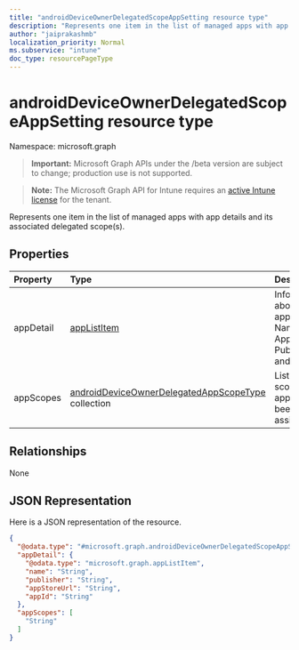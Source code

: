 ```yaml
---
title: "androidDeviceOwnerDelegatedScopeAppSetting resource type"
description: "Represents one item in the list of managed apps with app details and its associated delegated scope(s)."
author: "jaiprakashmb"
localization_priority: Normal
ms.subservice: "intune"
doc_type: resourcePageType
---
```


# androidDeviceOwnerDelegatedScopeAppSetting resource type

Namespace: microsoft.graph
> **Important:** Microsoft Graph APIs under the /beta version are subject to change; production use is not supported.

> **Note:** The Microsoft Graph API for Intune requires an [active Intune license](https://go.microsoft.com/fwlink/?linkid=839381) for the tenant.


Represents one item in the list of managed apps with app details and its associated delegated scope(s).

## Properties
|Property|Type|Description|
|:---|:---|:---|
|appDetail|[appListItem](../resources/intune-deviceconfig-applistitem.md)|Information about the app like Name, AppStoreUrl, Publisher and AppId|
|appScopes|[androidDeviceOwnerDelegatedAppScopeType](../resources/intune-deviceconfig-androiddeviceownerdelegatedappscopetype.md) collection|List of scopes an app has been assigned.|

## Relationships
None

## JSON Representation
Here is a JSON representation of the resource.
<!-- {
  "blockType": "resource",
  "@odata.type": "microsoft.graph.androidDeviceOwnerDelegatedScopeAppSetting"
}
-->
``` json
{
  "@odata.type": "#microsoft.graph.androidDeviceOwnerDelegatedScopeAppSetting",
  "appDetail": {
    "@odata.type": "microsoft.graph.appListItem",
    "name": "String",
    "publisher": "String",
    "appStoreUrl": "String",
    "appId": "String"
  },
  "appScopes": [
    "String"
  ]
}
```
